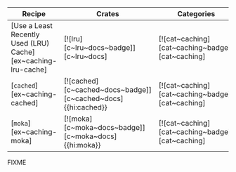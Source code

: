 | Recipe | Crates | Categories |
|--------|--------|------------|
| [Use a Least Recently Used (LRU) Cache][ex~caching-lru-cache] | [![lru][c~lru~docs~badge]][c~lru~docs] | [![cat~caching][cat~caching~badge]][cat~caching] |
| [`cached`][ex~caching-cached] | [![cached][c~cached~docs~badge]][c~cached~docs]{{hi:cached}} | [![cat~caching][cat~caching~badge]][cat~caching] |
| [`moka`][ex~caching-moka] | [![moka][c~moka~docs~badge]][c~moka~docs]{{hi:moka}} | [![cat~caching][cat~caching~badge]][cat~caching] |

<div class="hidden">
FIXME
</div>
